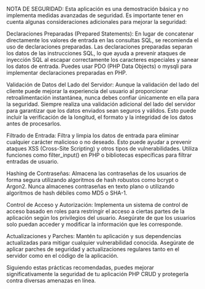 
NOTA DE SEGURIDAD:
Esta aplicación es una demostración básica y no implementa medidas avanzadas de seguridad. Es importante tener en cuenta algunas consideraciones adicionales para mejorar la seguridad:

Declaraciones Preparadas (Prepared Statements): En lugar de concatenar directamente los valores de entrada en las consultas SQL, se recomienda el uso de declaraciones preparadas. Las declaraciones preparadas separan los datos de las instrucciones SQL, lo que ayuda a prevenir ataques de inyección SQL al escapar correctamente los caracteres especiales y sanear los datos de entrada. Puedes usar PDO (PHP Data Objects) o mysqli para implementar declaraciones preparadas en PHP.

Validación de Datos del Lado del Servidor: Aunque la validación del lado del cliente puede mejorar la experiencia del usuario al proporcionar retroalimentación instantánea, nunca debes confiar únicamente en ella para la seguridad. Siempre realiza una validación adicional del lado del servidor para garantizar que los datos enviados sean seguros y válidos. Esto puede incluir la verificación de la longitud, el formato y la integridad de los datos antes de procesarlos.

Filtrado de Entrada: Filtra y limpia los datos de entrada para eliminar cualquier carácter malicioso o no deseado. Esto puede ayudar a prevenir ataques XSS (Cross-Site Scripting) y otros tipos de vulnerabilidades. Utiliza funciones como filter_input() en PHP o bibliotecas específicas para filtrar entradas de usuario.

Hashing de Contraseñas: Almacena las contraseñas de los usuarios de forma segura utilizando algoritmos de hash robustos como bcrypt o Argon2. Nunca almacenes contraseñas en texto plano o utilizando algoritmos de hash débiles como MD5 o SHA-1.

Control de Acceso y Autorización: Implementa un sistema de control de acceso basado en roles para restringir el acceso a ciertas partes de la aplicación según los privilegios del usuario. Asegúrate de que los usuarios solo puedan acceder y modificar la información que les corresponde.

Actualizaciones y Parches: Mantén tu aplicación y sus dependencias actualizadas para mitigar cualquier vulnerabilidad conocida. Asegúrate de aplicar parches de seguridad y actualizaciones regulares tanto en el servidor como en el código de la aplicación.

Siguiendo estas prácticas recomendadas, puedes mejorar significativamente la seguridad de tu aplicación PHP CRUD y protegerla contra diversas amenazas en línea.





